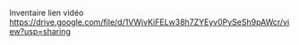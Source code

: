 Inventaire
lien vidéo
https://drive.google.com/file/d/1VWjvKiFELw38h7ZYEyv0PySeSh9pAWcr/view?usp=sharing
